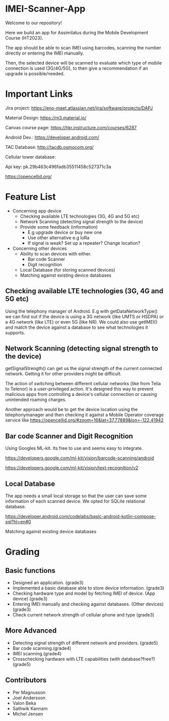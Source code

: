 # IMEI-Scanner-App
Welcome to our repository!

Here we build an app for Assimilatus during the Mobile Development Course (HT2023).

The app should be able to scan IMEI using barcodes, scanning the number directly or entering the IMEI manually.

Then, the selected device will be scanned to evaluate which type of mobile connection is used (3G/4G/5G), to then give a recommendation if an upgrade is possible/needed.

# Important Links
Jira project:
https://eno-maet.atlassian.net/jira/software/projects/DAPJ

Material Design:
https://m3.material.io/

Canvas course page:
https://hkr.instructure.com/courses/6287

Android Dev.:
https://developer.android.com/

TAC Database:
http://tacdb.osmocom.org/

Cellular tower database:

Api key: pk.29b463c496fadb35511458c527371c3a

https://opencellid.org/


# Feature List
* Concerning app device
  * Checking available LTE technologies (3G, 4G and 5G etc)
  * Network Scanning (detecting signal strength to the device)
  * Provide some feedback (information)
    * E.g upgrade device or buy new one
    * Use other alternative e.g loRa
    * If signal is weak? Set up a repeater? Change location?
* Concerning other devices
  * Ability to scan devices with either.
    * Bar code Scanner
    * Digit recognition
  * Local Database (for storing scanned devices)
  * Matching against existing device databases

## Checking available LTE technologies (3G, 4G and 5G etc)
Using the telephony manager of Android. E.g with getDataNetworkType() we can find out if the device is using a 3G network (like UMTS or HSDPA) or a 4G network (like LTE) or even 5G (like NR). We could also use getIMEI() and match the device against a database to see what technologies it supports. 

## Network Scanning (detecting signal strength to the device)
getSignalStrength() can get us the signal strength of the current connected network. Getting it for other providers might be difficult. 

The action of switching between different cellular networks (like from Telia to Telenor) is a user-privileged action. It's designed this way to prevent malicious apps from controlling a device's cellular connection or causing unintended roaming charges. 

Another approach would be to get the device location using the telephonymanager and then checking it against a Mobile Operator coverage service like https://opencellid.org/#zoom=16&lat=37.77889&lon=-122.41942

## Bar code Scanner and Digit Recognition
Using Googles ML-kit. Its free to use and seems easy to integrate.

https://developers.google.com/ml-kit/vision/barcode-scanning/android

https://developers.google.com/ml-kit/vision/text-recognition/v2

## Local Database
The app needs a small local storage so that the user can save some information of each scanned device. We opted for SQLite relational database. 

https://developer.android.com/codelabs/basic-android-kotlin-compose-sql?hl=en#0

Matching against existing device databases 

# Grading

## Basic functions
*	Designed an application. (grade3)
*	Implemented a basic database able to store device information. (grade3)
*	Checking hardware type and model by fetching IMEI of device. (App device) (grade3)
*	Entering IMEI manually and checking against databases. (Other devices) (grade3)
*	Check current network strength of cellular phone and type (grade3)

## More Advanced
*	Detecting signal strength of different network and providers. (grade5)
*	Bar code scanning.(grade4)
*	IMEI scanning.(grade4)
*	Crosschecking hardware with LTE capabilities (with database?free?) (grade5)

## Contributors
* Per Magnusson
* Joel Andersson
* Valon Beka
* Sathwik Kannam
* Michel Jensen

